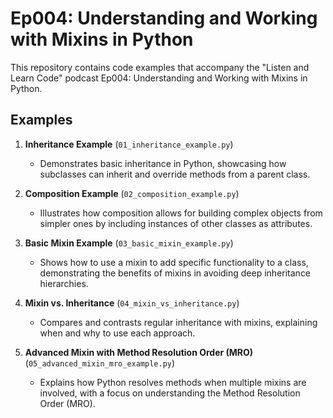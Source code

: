 # Ep004: Understanding and Working with Mixins in Python

This repository contains code examples that accompany the "Listen and Learn Code" podcast Ep004: Understanding and Working with Mixins in Python.

## Examples

1. **Inheritance Example** (`01_inheritance_example.py`)

   - Demonstrates basic inheritance in Python, showcasing how subclasses can inherit and override methods from a parent class.

2. **Composition Example** (`02_composition_example.py`)

   - Illustrates how composition allows for building complex objects from simpler ones by including instances of other classes as attributes.

3. **Basic Mixin Example** (`03_basic_mixin_example.py`)

   - Shows how to use a mixin to add specific functionality to a class, demonstrating the benefits of mixins in avoiding deep inheritance hierarchies.

4. **Mixin vs. Inheritance** (`04_mixin_vs_inheritance.py`)

   - Compares and contrasts regular inheritance with mixins, explaining when and why to use each approach.

5. **Advanced Mixin with Method Resolution Order (MRO)** (`05_advanced_mixin_mro_example.py`)
   - Explains how Python resolves methods when multiple mixins are involved, with a focus on understanding the Method Resolution Order (MRO).
